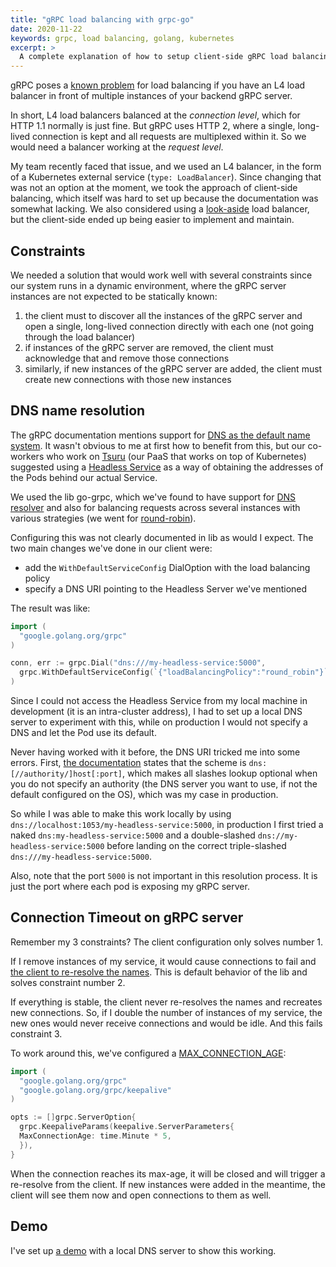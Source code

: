 ```yaml
---
title: "gRPC load balancing with grpc-go"
date: 2020-11-22
keywords: grpc, load balancing, golang, kubernetes
excerpt: >
  A complete explanation of how to setup client-side gRPC load balancing using a DNS naming system.
---
```


gRPC poses a [known problem](https://kubernetes.io/blog/2018/11/07/grpc-load-balancing-on-kubernetes-without-tears/) for load balancing if you have an L4 load balancer in front of multiple instances of your backend gRPC server.

In short, L4 load balancers balanced at the _connection level_, which for HTTP 1.1 normally is just fine. But gRPC uses HTTP 2, where a single, long-lived connection is kept and all requests are multiplexed within it. So we would need a balancer working at the _request level_.

My team recently faced that issue, and we used an L4 balancer, in the form of a Kubernetes external service (`type: LoadBalancer`). Since changing that was not an option at the moment, we took the approach of client-side balancing, which itself was hard to set up because the documentation was somewhat lacking. We also considered using a [look-aside](https://grpc.io/blog/grpc-load-balancing/#lookaside-load-balancing) load balancer, but the client-side ended up being easier to implement and maintain.

## Constraints

We needed a solution that would work well with several constraints since our system runs in a dynamic environment, where the gRPC server instances are not expected to be statically known:
1. the client must to discover all the instances of the gRPC server and open a single, long-lived connection directly with each one (not going through the load balancer)
3. if instances of the gRPC server are removed, the client must acknowledge that and remove those connections
2. similarly, if new instances of the gRPC server are added, the client must create new connections with those new instances

## DNS name resolution

The gRPC documentation mentions support for [DNS as the default name system](https://github.com/grpc/grpc/blob/master/doc/naming.md). It wasn't obvious to me at first how to benefit from this, but our co-workers who work on [Tsuru](https://github.com/tsuru/tsuru) (our PaaS that works on top of Kubernetes) suggested using a [Headless Service](https://kubernetes.io/docs/concepts/services-networking/service/#headless-services) as a way of obtaining the addresses of the Pods behind our actual Service.

We used the lib go-grpc, which we've found to have support for [DNS resolver](https://github.com/grpc/grpc-go/blob/master/internal/resolver/dns/dns_resolver.go) and also for balancing requests across several instances with various strategies (we went for [round-robin](https://github.com/grpc/grpc-go/blob/master/balancer/roundrobin/roundrobin.go)).

Configuring this was not clearly documented in lib as would I expect. The two main changes we've done in our client were:
- add the `WithDefaultServiceConfig` DialOption with the load balancing policy
- specify a DNS URI pointing to the Headless Server we've mentioned

The result was like:
```go
import (
  "google.golang.org/grpc"
)

conn, err := grpc.Dial("dns:///my-headless-service:5000",
  grpc.WithDefaultServiceConfig(`{"loadBalancingPolicy":"round_robin"}`),
)
```

Since I could not access the Headless Service from my local machine in development (it is an intra-cluster address), I had to set up a local DNS server to experiment with this, while on production I would not specify a DNS and let the Pod use its default.

Never having worked with it before, the DNS URI tricked me into some errors. First, [the documentation](https://github.com/grpc/grpc/blob/master/doc/naming.md) states that the scheme is `dns:[//authority/]host[:port]`, which makes all slashes lookup optional when you do not specify an authority (the DNS server you want to use, if not the default configured on the OS), which was my case in production.

So while I was able to make this work locally by using `dns://localhost:1053/my-headless-service:5000`, in production I first tried a naked `dns:my-headless-service:5000` and a double-slashed `dns://my-headless-service:5000` before landing on the correct triple-slashed `dns:///my-headless-service:5000`.

Also, note that the port `5000` is not important in this resolution process. It is just the port where each pod is exposing my gRPC server.

## Connection Timeout on gRPC server

Remember my 3 constraints? The client configuration only solves number 1.

If I remove instances of my service, it would cause connections to fail and [the client to re-resolve the names](https://github.com/grpc/grpc-go/issues/3170#issuecomment-552517779). This is default behavior of the lib and solves constraint number 2.

If everything is stable, the client never re-resolves the names and recreates new connections. So, if I double the number of instances of my service, the new ones would never receive connections and would be idle. And this fails constraint 3.

To work around this, we've configured a [MAX_CONNECTION_AGE](https://github.com/grpc/proposal/blob/master/A9-server-side-conn-mgt.md):
```go
import (
  "google.golang.org/grpc"
  "google.golang.org/grpc/keepalive"
)

opts := []grpc.ServerOption{
  grpc.KeepaliveParams(keepalive.ServerParameters{
  MaxConnectionAge: time.Minute * 5,
  }),
}
```

When the connection reaches its max-age, it will be closed and will trigger a re-resolve from the client. If new instances were added in the meantime, the client will see them now and open connections to them as well.

## Demo

I've set up [a demo](https://github.com/rafaeleyng/rafaeleyng.github.io/blob/dev/examples/grpc-load-balancing/README.md) with a local DNS server to show this working.
